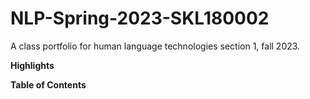# NLP-Spring-2023-SKL180002
A class portfolio for human language technologies section 1, fall 2023.

**Highlights**

**Table of Contents**
